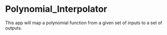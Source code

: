 # Polynomial_Interpolator
This app will map a polynomial function from a given set of inputs to a set of outputs.
